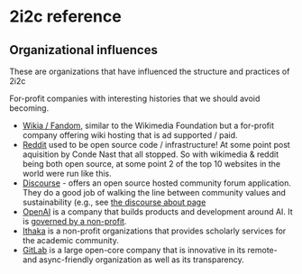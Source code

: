 # 2i2c reference

## Organizational influences

These are organizations that have influenced the structure and practices of 2i2c

For-profit companies with interesting histories that we should avoid becoming.

- [Wikia / Fandom](https://en.wikipedia.org/wiki/Fandom_(website)), similar to the Wikimedia Foundation but a for-profit company offering wiki hosting that is ad supported / paid.
- [Reddit](https://github.com/reddit-archive/reddit) used to be open source code / infrastructure! At some point post aquisition by Conde Nast that all stopped. So with wikimedia & reddit being both open source, at some point 2 of the top 10 websites in the world were run like this.
- [Discourse](https://www.discourse.org/) - offers an open source hosted community forum application. They do a good job of walking the line between community values and sustainability (e.g., see [the discourse about page](https://www.discourse.org/about)
- [OpenAI](https://openai.com/blog/openai-api/) is a company that builds products and development around AI. It is [governed by a non-profit](https://openai.com/about).
- [Ithaka](https://en.wikipedia.org/wiki/Ithaka_Harbors) is a non-profit organizations that provides scholarly services for the academic community.
- [GitLab](https://about.gitlab.com/handbook/) is a large open-core company that is innovative in its remote- and async-friendly organization as well as its transparency.
